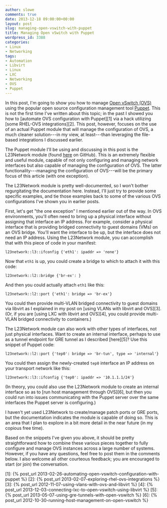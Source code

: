 ```yaml
---
author: slowe
comments: true
date: 2013-12-18 09:00:00+00:00
layout: post
slug: managing-open-vswitch-with-puppet
title: Managing Open vSwitch with Puppet
wordpress_id: 3388
categories:
- Linux
- Networking
tags:
- Automation
- Libvirt
- Linux
- LXC
- Networking
- OVS
- Puppet
---
```


In this post, I'm going to show you how to manage [Open vSwitch (OVS)](http://openvswitch.org/) using the popular open source configuration management tool [Puppet](http://www.puppetlabs.com/). This is not the first time I've written about this topic; in the past I showed you how to [automate OVS configuration with Puppet][1] via a hack utilizing [some RHEL-OVS integrations][2]. This post, however, focuses on the use of an actual Puppet module that will manage the configuration of OVS, a much cleaner solution---in my view, at least---than leveraging the file-based integrations I discussed earlier.

The Puppet module I'll be using and discussing in this post is the L23Network module (found [here](https://github.com/xenolog/l23network) on GitHub). This is an extremely flexible and useful module, capable of not only configuring and managing network interfaces but also capable of managing the configuration of OVS. The latter functionality---managing the configuration of OVS---will be the primary focus of this article (with one exception).

The L23Network module is pretty well-documented, so I won't bother regurgitating the documentation here. Instead, I'll just try to provide some specific examples, and tie those examples back to some of the various OVS configurations I've shown you in earlier posts.

First, let's get "the one exception" I mentioned earlier out of the way. In OVS environments, you'll often need to bring up a physical interface without assigning that interface an IP address. For example, consider a physical interface that is providing bridged connectivity to guest domains (VMs) on an OVS bridge. You'll want the interface to be up, but the interface does not need an IP address. Using the L23Network module, you can accomplish that with this piece of code in your manifest:

    l23network::l3::ifconfig {'eth1': ipaddr => 'none'}

Now that `eth1` is up, you could create a bridge to which to attach it with this code:

    l23network::l2::bridge {'br-ex': }

And then you could actually attach `eth1` like this:

    l23network::l2::port {'eth1': bridge => 'br-ex'}

You could then provide multi-VLAN bridged connectivity to guest domains via libvirt as I explained in my post on [using VLANs with libvirt and OVS][3]. (Or, if you are [using LXC with libvirt and OVS][4], you could provide multi-VLAN bridged connectivity to containers.)

The L23Network module can also work with other types of interfaces, not just physical interfaces. Want to create an internal interface, perhaps to use as a tunnel endpoint for GRE tunnel as I described [here][5]? Use this snippet of Puppet code:

    l23network::l2::port {'tep0': bridge => 'br-tun', type => 'internal'}

You could then assign the newly-created `tep0` interface an IP address on your transport network like this:

    l23network::l3::ifconfig {'tep0': ipaddr => '10.1.1.1/24'}

(In theory, you could also use the L23Network module to create an internal interface so as to [run host management through OVS][6], but then you could run into issues communicating with the Puppet server over the same interfaces the Puppet server is configuring.)

I haven't yet used L23Network to create/manage patch ports or GRE ports, but the documentation indicates the module is capable of doing so. This is an area that I plan to explore in a bit more detail in the near future (in my copious free time).

Based on the snippets I've given you above, it should be pretty straightforward how to combine these various pieces together to fully configure and manage OVS instances across a large number of systems. However, if you have any questions, feel free to post them in the comments below. I also welcome all other courteous feedback; you are encouraged to start (or join) the conversation.

[1]: {% post_url 2013-02-26-automating-open-vswitch-configuration-with-puppet %}
[2]: {% post_url 2013-02-07-exploring-rhel-ovs-integrations %}
[3]: {% post_url 2012-11-07-using-vlans-with-ovs-and-libvirt %}
[4]: {% post_url 2013-12-03-connecting-lxc-to-open-vswitch-using-libvirt %}
[5]: {% post_url 2013-05-07-using-gre-tunnels-with-open-vswitch %}
[6]: {% post_url 2012-10-30-running-host-management-on-open-vswitch %}
